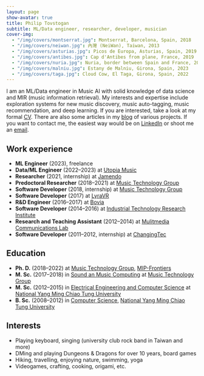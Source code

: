 ```yaml
---
layout: page
show-avatar: true
title: Philip Tovstogan
subtitle: ML/Data engineer, researcher, developer, musician
cover-img: 
  - "/img/covers/montserrat.jpg": Montserrat, Barcelona, Spain, 2018
  - "/img/covers/neiwan.jpg": 內灣 (NeiWan), Taiwan, 2013
  - "/img/covers/asturias.jpg": Picos de Europa, Asturias, Spain, 2019
  - "/img/covers/antibes.jpg": Cap d'Antibes from plane, France, 2019
  - "/img/covers/nuria.jpg": Nuria, border between Spain and France, 2018
  - "/img/covers/malniu.jpg": Estany de Malniu, Girona, Spain, 2023
  - "/img/covers/taga.jpg": Cloud Cow, El Taga, Girona, Spain, 2022
---
```


I am an ML/Data engineer in Music AI with solid knowledge of data science and MIR (music information retrieval). My interests and expertise include exploration systems for new music discovery, music auto-tagging, music recommendation, and deep learning. If you are interested, take a look at my formal [CV](/cv.pdf). There are also some articles in my [blog](/blog) of various projects. If you want to contact me, the easiest way would be on [LinkedIn](https://linkedin.com/in/philtgun) or shoot me an [email](mailto:phil.tovstogan@gmail.com). 

## Work experience

<ul class="fa-ul">
  <li><span class="fa-li"><i class="fas fa-briefcase"></i></span>
    <strong>ML Engineer</strong> (2023), freelance
  </li>
  <li><span class="fa-li"><i class="fas fa-briefcase"></i></span>
    <strong>Data/ML Engineer</strong> (2022–2023) at <a href="https://utopiamusic.com/">Utopia Music</a>
  </li>
  <li><span class="fa-li"><i class="fas fa-flask"></i></span>
    <strong>Researcher</strong> (2021, internship) at <a href="https://jamendo.com">Jamendo</a>
  </li>
  <li><span class="fa-li"><i class="fas fa-flask"></i></span>
    <strong>Predoctoral Researcher</strong> (2018–2021) at <a href="https://www.upf.edu/web/mtg">Music Technology Group</a>
  </li>
  <li><span class="fa-li"><i class="fas fa-briefcase"></i></span>
    <strong>Software Developer</strong> (2018, internship) at <a href="https://www.upf.edu/web/mtg">Music Technology Group</a>
  </li>
  <li><span class="fa-li"><i class="fas fa-briefcase"></i></span>
  	<strong>Software Developer</strong> (2017) at <a href="http://lyravr.com/">LyraVR</a>
  </li>
  <li><span class="fa-li"><i class="fas fa-briefcase"></i></span>
  	<strong>R&D Engineer</strong> (2016–2017) at <a href="https://www.bovicloud.com/">Bovia</a>
  </li>
  <li><span class="fa-li"><i class="fas fa-briefcase"></i></span>
  	<strong>Software Developer</strong> (2014–2016) at <a href="https://www.itri.org.tw/english/">Industrial Technology Research Institute</a>
  </li>
  <li><span class="fa-li"><i class="fas fa-flask"></i></span>
    <strong>Research and Teaching Assistant</strong> (2012–2014) at <a href="https://www.cs.nctu.edu.tw/research/multimedia-communication">Mulitmedia Communications Lab</a>
  </li>
  <li><span class="fa-li"><i class="fas fa-briefcase"></i></span>
  	<strong>Software Developer</strong> (2011–2012, internship) at <a href="https://www.changingtec.com/EN/">ChangingTec</a>
  </li>
</ul>

## Education

<ul class="fa-ul">
  <li><span class="fa-li"><i class="fas fa-graduation-cap"></i></span>
  	<strong>Ph. D.</strong> (2018–2022) at <a href="https://www.upf.edu/web/mtg">Music Technology Group</a>, <a href="https://mip-frontiers.eu/">MIP-Frontiers</a>
  </li>
  <li><span class="fa-li"><i class="fas fa-graduation-cap"></i></span>
  	<strong>M. Sc.</strong> (2017–2018) in <a href="https://www.upf.edu/web/smc">Sound an Music Computing</a> at <a href="https://www.upf.edu/web/mtg">Music Technology Group</a>
  </li>
  <li><span class="fa-li"><i class="fas fa-graduation-cap"></i></span>
  	<strong>M. Sc.</strong> (2012–2015) in <a href="https://eecsigp.nycu.edu.tw/">Electrical Engineering and Computer Science</a> at <a href="https://www.nycu.edu.tw/en/">National Yang Ming Chiao Tung University</a>
  </li>
  <li><span class="fa-li"><i class="fas fa-graduation-cap"></i></span>
  	<strong>B. Sc.</strong> (2008–2012) in <a href="https://www.cs.nycu.edu.tw/">Computer Science</a>, <a href="https://www.nycu.edu.tw/en/">National Yang Ming Chiao Tung University</a>
  </li>
</ul>

## Interests

<ul class="fa-ul">
  <li><span class="fa-li"><i class="fas fa-music"></i></span> Playing keyboard, singing (university club rock band in Taiwan and more)</li>
  <li><span class="fa-li"><i class="fas fa-dice-d20"></i></span> DMing and playing Dungeons & Dragons for over 10 years, board games</li>
  <li><span class="fa-li"><i class="fas fa-hiking"></i></span> Hiking, travelling, enjoying nature, swimming, yoga</li>
  <li><span class="fa-li"><i class="fas fa-asterisk"></i></span> Videogames, crafting, cooking, origami, etc.</li>
</ul>
